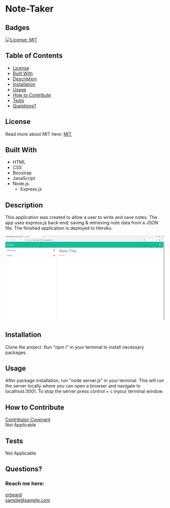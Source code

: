 # Note-Taker
  ## Badges
  [![License: MIT](https://img.shields.io/badge/License-MIT-yellow.svg)](https://opensource.org/licenses/MIT)
  
  ## Table of Contents
  * [License](#license)
  * [Built With](#built-with) 
  * [Description](#description)
  * [Installation](#installation)
  * [Usage](#usage)
  * [How to Contribute](#how-to-contribute)
  * [Tests](#tests)
  * [Questions?](#questions)
  
  ## License
  Read more about MIT here:
  [MIT](https://opensource.org/licenses/MIT)

  ## Built With
  * HTML
  * CSS
  * Boostrap
  * JavaScript
  * Node.js
    * Express.js
  
  ## Description
  This application was created to allow a user to write and save notes. The app uses express.js back-end; saving & retrieving note data from a JSON file. The finished application is deployed to Heroku. 

  ![alt text](./public/assets/images/Capture.PNG)
  
  ## Installation
  Clone the project. Run "npm i" in your terminal to install necessary packages.
  
  ## Usage
  After package installation, run "node server.js" in your terminal. This will run the server locally where you can open a browser and navigate to localhost:3001. To stop the server press control + c inyour terminal window. 
  
  ## How to Contribute
  [Contributor Covenant](https://www.contributor-covenant.org/)  
  Not Applicable
  
  ## Tests
  Not Applicable
  
  ## Questions?
  ### Reach me here: 
  [erbeard](https://github.com/erbeard)  
  sample@sample.com
